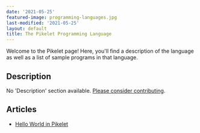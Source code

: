 ```yaml
---
date: '2021-05-25'
featured-image: programming-languages.jpg
last-modified: '2021-05-25'
layout: default
title: The Pikelet Programming Language
---
```


Welcome to the Pikelet page! Here, you'll find a description of the language as well as a list of sample programs in that language.

## Description

No 'Description' section available. [Please consider contributing](https://github.com/TheRenegadeCoder/sample-programs-website).

## Articles

- [Hello World in Pikelet](https://sampleprograms.io/projects/hello-world/pikelet)